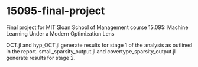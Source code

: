 # 15095-final-project
Final project for MIT Sloan School of Management course 15.095: Machine Learning Under a Modern Optimization Lens

OCT.jl and hyp_OCT.jl generate results for stage 1 of the analysis as outlined in the report. small_sparsity_output.jl and covertype_sparsity_output.jl generate results for stage 2.

